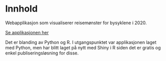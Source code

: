 # Innhold

Webapplikasjon som visualiserer reisemønster for bysyklene i 2020.

[Se applikasjonen her](https://hcxzwp-sverre-langaas.shinyapps.io/bysykkel/)

Det er blanding av Python og R. I utgangspunktet var applikasjonen laget med Python, men har blitt laget på nytt med Shiny i R siden det er gratis og enkel publiseringsløsning for disse. 
